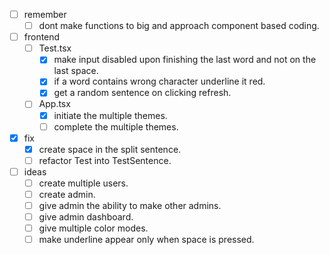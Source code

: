 - [ ] remember
  - [ ] dont make functions to big and approach component
        based coding.

- [ ] frontend
  - [ ] Test.tsx
    - [x] make input disabled upon finishing the last word and
          not on the last space.
    - [x] if a word contains wrong character underline it red.
    - [x] get a random sentence on clicking refresh.
  - [ ] App.tsx
    - [x] initiate the multiple themes.
    - [ ] complete the multiple themes.

- [x] fix
  - [x] create space in the split sentence.
  - [ ] refactor Test into TestSentence.
  
- [ ] ideas
  - [ ] create multiple users.
  - [ ] create admin.
  - [ ] give admin the ability to make other admins.
  - [ ] give admin dashboard.
  - [ ] give multiple color modes.
  - [ ] make underline appear only when space is pressed.
